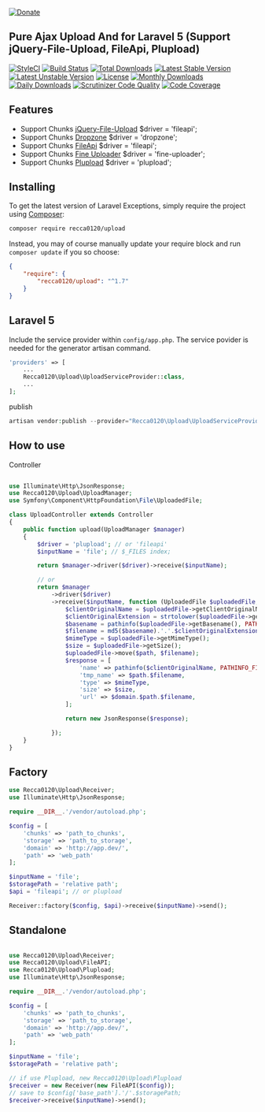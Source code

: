  [![Donate](https://img.shields.io/badge/Donate-PayPal-green.svg)](https://www.paypal.com/cgi-bin/webscr?cmd=_s-xclick&hosted_button_id=YNNLC9V28YDPN)

## Pure Ajax Upload And for Laravel 5 (Support jQuery-File-Upload, FileApi, Plupload)

[![StyleCI](https://styleci.io/repos/48772854/shield?style=flat)](https://styleci.io/repos/48772854)
[![Build Status](https://travis-ci.org/recca0120/upload.svg)](https://travis-ci.org/recca0120/upload)
[![Total Downloads](https://poser.pugx.org/recca0120/upload/d/total.svg)](https://packagist.org/packages/recca0120/upload)
[![Latest Stable Version](https://poser.pugx.org/recca0120/upload/v/stable.svg)](https://packagist.org/packages/recca0120/upload)
[![Latest Unstable Version](https://poser.pugx.org/recca0120/upload/v/unstable.svg)](https://packagist.org/packages/recca0120/upload)
[![License](https://poser.pugx.org/recca0120/upload/license.svg)](https://packagist.org/packages/recca0120/upload)
[![Monthly Downloads](https://poser.pugx.org/recca0120/upload/d/monthly)](https://packagist.org/packages/recca0120/upload)
[![Daily Downloads](https://poser.pugx.org/recca0120/upload/d/daily)](https://packagist.org/packages/recca0120/upload)
[![Scrutinizer Code Quality](https://scrutinizer-ci.com/g/recca0120/upload/badges/quality-score.png?b=master)](https://scrutinizer-ci.com/g/recca0120/upload/?branch=master)
[![Code Coverage](https://scrutinizer-ci.com/g/recca0120/upload/badges/coverage.png?b=master)](https://scrutinizer-ci.com/g/recca0120/upload/?branch=master)

## Features
- Support Chunks [jQuery-File-Upload](https://github.com/blueimp/jQuery-File-Upload) $driver = 'fileapi';
- Support Chunks [Dropzone](https://fineuploader.com/) $driver = 'dropzone';
- Support Chunks [FileApi](http://mailru.github.io/FileAPI/) $driver = 'fileapi';
- Support Chunks [Fine Uploader](https://fineuploader.com/) $driver = 'fine-uploader';
- Support Chunks [Plupload](http://www.plupload.com/) $driver = 'plupload';

## Installing

To get the latest version of Laravel Exceptions, simply require the project using [Composer](https://getcomposer.org):

```bash
composer require recca0120/upload
```

Instead, you may of course manually update your require block and run `composer update` if you so choose:

```json
{
    "require": {
        "recca0120/upload": "^1.7"
    }
}
```

## Laravel 5

Include the service provider within `config/app.php`. The service povider is needed for the generator artisan command.

```php
'providers' => [
    ...
    Recca0120\Upload\UploadServiceProvider::class,
    ...
];
```

publish

```php
artisan vendor:publish --provider="Recca0120\Upload\UploadServiceProvider"
```

## How to use

Controller
```php

use Illuminate\Http\JsonResponse;
use Recca0120\Upload\UploadManager;
use Symfony\Component\HttpFoundation\File\UploadedFile;

class UploadController extends Controller
{
    public function upload(UploadManager $manager)
    {
        $driver = 'plupload'; // or 'fileapi'
        $inputName = 'file'; // $_FILES index;

        return $manager->driver($driver)->receive($inputName);

        // or
        return $manager
            ->driver($driver)
            ->receive($inputName, function (UploadedFile $uploadedFile, $path, $domain, $api) {
                $clientOriginalName = $uploadedFile->getClientOriginalName();
                $clientOriginalExtension = strtolower($uploadedFile->getClientOriginalExtension());
                $basename = pathinfo($uploadedFile->getBasename(), PATHINFO_FILENAME);
                $filename = md5($basename).'.'.$clientOriginalExtension;
                $mimeType = $uploadedFile->getMimeType();
                $size = $uploadedFile->getSize();
                $uploadedFile->move($path, $filename);
                $response = [
                    'name' => pathinfo($clientOriginalName, PATHINFO_FILENAME).'.'.$clientOriginalExtension,
                    'tmp_name' => $path.$filename,
                    'type' => $mimeType,
                    'size' => $size,
                    'url' => $domain.$path.$filename,
                ];

                return new JsonResponse($response);

            });
    }
}
```

## Factory

```php
use Recca0120\Upload\Receiver;
use Illuminate\Http\JsonResponse;

require __DIR__.'/vendor/autoload.php';

$config = [
    'chunks' => 'path_to_chunks',
    'storage' => 'path_to_storage',
    'domain' => 'http://app.dev/',
    'path' => 'web_path'
];

$inputName = 'file';
$storagePath = 'relative path';
$api = 'fileapi'; // or plupload

Receiver::factory($config, $api)->receive($inputName)->send();
```

## Standalone

```php

use Recca0120\Upload\Receiver;
use Recca0120\Upload\FileAPI;
use Recca0120\Upload\Plupload;
use Illuminate\Http\JsonResponse;

require __DIR__.'/vendor/autoload.php';

$config = [
    'chunks' => 'path_to_chunks',
    'storage' => 'path_to_storage',
    'domain' => 'http://app.dev/',
    'path' => 'web_path'
];

$inputName = 'file';
$storagePath = 'relative path';

// if use Plupload, new Recca0120\Upload\Plupload
$receiver = new Receiver(new FileAPI($config));
// save to $config['base_path'].'/'.$storagePath;
$receiver->receive($inputName)->send();
```
